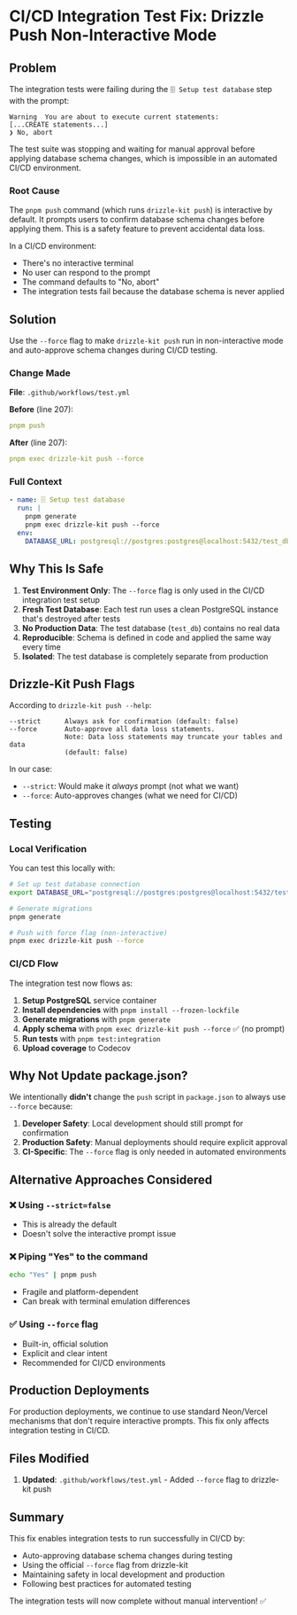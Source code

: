 # CI/CD Integration Test Fix: Drizzle Push Non-Interactive Mode

## Problem

The integration tests were failing during the `🗄️ Setup test database` step with the prompt:

```
Warning  You are about to execute current statements:
[...CREATE statements...]
❯ No, abort
```

The test suite was stopping and waiting for manual approval before applying database schema changes, which is impossible in an automated CI/CD environment.

### Root Cause

The `pnpm push` command (which runs `drizzle-kit push`) is interactive by default. It prompts users to confirm database schema changes before applying them. This is a safety feature to prevent accidental data loss.

In a CI/CD environment:

- There's no interactive terminal
- No user can respond to the prompt
- The command defaults to "No, abort"
- The integration tests fail because the database schema is never applied

## Solution

Use the `--force` flag to make `drizzle-kit push` run in non-interactive mode and auto-approve schema changes during CI/CD testing.

### Change Made

**File**: `.github/workflows/test.yml`

**Before** (line 207):

```yaml
pnpm push
```

**After** (line 207):

```yaml
pnpm exec drizzle-kit push --force
```

### Full Context

```yaml
- name: 🗄️ Setup test database
  run: |
    pnpm generate
    pnpm exec drizzle-kit push --force
  env:
    DATABASE_URL: postgresql://postgres:postgres@localhost:5432/test_db
```

## Why This Is Safe

1. **Test Environment Only**: The `--force` flag is only used in the CI/CD integration test setup
2. **Fresh Test Database**: Each test run uses a clean PostgreSQL instance that's destroyed after tests
3. **No Production Data**: The test database (`test_db`) contains no real data
4. **Reproducible**: Schema is defined in code and applied the same way every time
5. **Isolated**: The test database is completely separate from production

## Drizzle-Kit Push Flags

According to `drizzle-kit push --help`:

```
--strict      Always ask for confirmation (default: false)
--force       Auto-approve all data loss statements.
              Note: Data loss statements may truncate your tables and data
              (default: false)
```

In our case:

- `--strict`: Would make it _always_ prompt (not what we want)
- `--force`: Auto-approves changes (what we need for CI/CD)

## Testing

### Local Verification

You can test this locally with:

```bash
# Set up test database connection
export DATABASE_URL="postgresql://postgres:postgres@localhost:5432/test_db"

# Generate migrations
pnpm generate

# Push with force flag (non-interactive)
pnpm exec drizzle-kit push --force
```

### CI/CD Flow

The integration test now flows as:

1. **Setup PostgreSQL** service container
2. **Install dependencies** with `pnpm install --frozen-lockfile`
3. **Generate migrations** with `pnpm generate`
4. **Apply schema** with `pnpm exec drizzle-kit push --force` ✅ (no prompt)
5. **Run tests** with `pnpm test:integration`
6. **Upload coverage** to Codecov

## Why Not Update package.json?

We intentionally **didn't** change the `push` script in `package.json` to always use `--force` because:

1. **Developer Safety**: Local development should still prompt for confirmation
2. **Production Safety**: Manual deployments should require explicit approval
3. **CI-Specific**: The `--force` flag is only needed in automated environments

## Alternative Approaches Considered

### ❌ Using `--strict=false`

- This is already the default
- Doesn't solve the interactive prompt issue

### ❌ Piping "Yes" to the command

```bash
echo "Yes" | pnpm push
```

- Fragile and platform-dependent
- Can break with terminal emulation differences

### ✅ Using `--force` flag

- Built-in, official solution
- Explicit and clear intent
- Recommended for CI/CD environments

## Production Deployments

For production deployments, we continue to use standard Neon/Vercel mechanisms that don't require interactive prompts. This fix only affects integration testing in CI/CD.

## Files Modified

1. **Updated**: `.github/workflows/test.yml` - Added `--force` flag to drizzle-kit push

## Summary

This fix enables integration tests to run successfully in CI/CD by:

- Auto-approving database schema changes during testing
- Using the official `--force` flag from drizzle-kit
- Maintaining safety in local development and production
- Following best practices for automated testing

The integration tests will now complete without manual intervention! ✅
